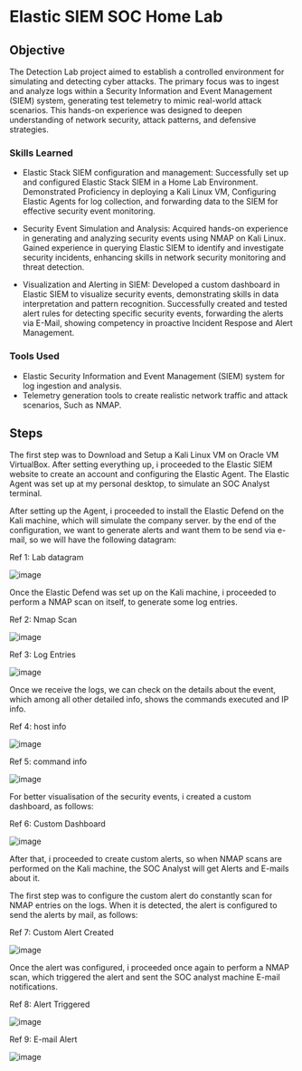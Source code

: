 # Elastic SIEM SOC Home Lab

## Objective

The Detection Lab project aimed to establish a controlled environment for simulating and detecting cyber attacks. The primary focus was to ingest and analyze logs within a Security Information and Event Management (SIEM) system, generating test telemetry to mimic real-world attack scenarios. This hands-on experience was designed to deepen understanding of network security, attack patterns, and defensive strategies.

### Skills Learned

- Elastic Stack SIEM configuration and management: Successfully set up and configured Elastic Stack SIEM in a Home Lab Environment. Demonstrated Proficiency in deploying a Kali Linux VM, Configuring Elastic Agents for log collection, and forwarding data to the SIEM for effective security event monitoring.

- Security Event Simulation and Analysis: Acquired hands-on experience in generating and analyzing security events using NMAP on Kali Linux. Gained experience in querying Elastic SIEM to identify and investigate security incidents, enhancing skills in network security monitoring and threat detection.

- Visualization and Alerting in SIEM: Developed a custom dashboard in Elastic SIEM to visualize security events, demonstrating skills in data interpretation and pattern recognition. Successfully created and tested alert rules for detecting specific security events, forwarding the alerts via E-Mail, showing competency in proactive Incident Respose and Alert Management.

### Tools Used

- Elastic Security Information and Event Management (SIEM) system for log ingestion and analysis.
- Telemetry generation tools to create realistic network traffic and attack scenarios, Such as NMAP.

## Steps

The first step was to Download and Setup a Kali Linux VM on Oracle VM VirtualBox.
After setting everything up, i proceeded to the Elastic SIEM website to create an account and configuring the Elastic Agent. 
The Elastic Agent was set up at my personal desktop, to simulate an SOC Analyst terminal. 

After setting up the Agent, i proceeded to install the Elastic Defend on the Kali machine, which will simulate the company server. 
by the end of the configuration, we want to generate alerts and want them to be send via e-mail, so we will have the following datagram:

Ref 1: Lab datagram

![image](https://github.com/user-attachments/assets/efb98a6f-594f-4f99-9e17-1302bfd12007)


Once the Elastic Defend was set up on the Kali machine, i proceeded to perform a NMAP scan on itself, to generate some log entries.



Ref 2: Nmap Scan

![image](https://github.com/user-attachments/assets/a6b40621-f653-4865-924d-dc7323ff2a09)



Ref 3: Log Entries

![image](https://github.com/user-attachments/assets/06535a3a-59e1-4fd8-8c9f-4c2144b9eeaa)

Once we receive the logs, we can check on the details about the event, which among all other detailed info, shows the commands executed and IP info.



Ref 4: host info

![image](https://github.com/user-attachments/assets/1b2407d0-e0d9-4d7c-b0e8-a6c1be9d5129)



Ref 5: command info

![image](https://github.com/user-attachments/assets/17de6d61-7dba-480b-a4e4-ecee2df86c60)


For better visualisation of the security events, i created a custom dashboard, as follows: 

Ref 6: Custom Dashboard

![image](https://github.com/user-attachments/assets/052e5a77-f5e5-4f1e-ae46-09b4e59049da)


After that, i proceeded to create custom alerts, so when NMAP scans are performed on the Kali machine, the SOC Analyst will get Alerts and E-mails about it.

The first step was to configure the custom alert do constantly scan for NMAP entries on the logs. When it is detected, the alert is configured to send the alerts by mail, as follows:

Ref 7: Custom Alert Created

![image](https://github.com/user-attachments/assets/cf8e4a2a-2cc1-4286-b56e-8d68a47f13de)

Once the alert was configured, i proceeded once again to perform a NMAP scan, which triggered the alert and sent the SOC analyst machine E-mail notifications.

Ref 8: Alert Triggered

![image](https://github.com/user-attachments/assets/ed270d1a-faf6-43c5-bc44-6ff4b155a990)


Ref 9: E-mail Alert

![image](https://github.com/user-attachments/assets/f1a0d60c-7a2d-4217-989b-83e516cf8afe)











